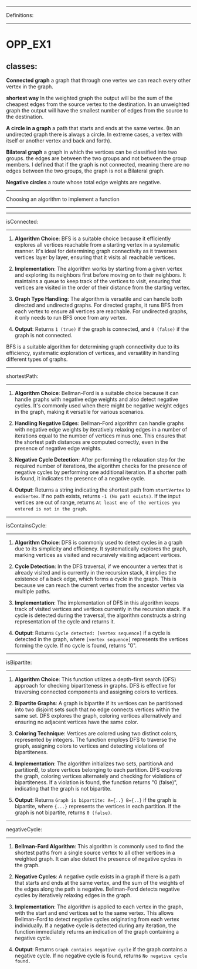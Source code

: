 ***************************************
Definitions:
***************************************
# OPP_EX1
## classes: 
**Connected graph**  a graph that through one vertex we can reach every other vertex in the graph.

**shortest way**
In the weighted graph the output will be the sum of the cheapest edges from the source vertex to the destination.
In an unweighted graph the output will have the smallest number of edges from the source to the destination.

**A circle in a graph** a path that starts and ends at the same vertex. (In an undirected graph there is always a circle. In extreme cases, a vertex with itself or another vertex and back and forth).

**Bilateral graph** a graph in which the vertices can be classified into two groups. the edges are between the two groups and not between the group members. I defined that if the graph is not connected, meaning there are no edges between the two groups, the graph is not a Bilateral graph.

**Negative circles** a route whose total edge weights are negative.

***************************************
Choosing an algorithm to implement a function
***************************************

*****************
isConnected:
*****************

1. **Algorithm Choice**: BFS is a suitable choice because it efficiently explores all vertices reachable from a starting vertex in a systematic manner. It's ideal for determining graph connectivity as it traverses vertices layer by layer, ensuring that it visits all reachable vertices.

2. **Implementation**: The algorithm works by starting from a given vertex and exploring its neighbors first before moving on to their neighbors. It maintains a queue to keep track of the vertices to visit, ensuring that vertices are visited in the order of their distance from the starting vertex.

3. **Graph Type Handling**: The algorithm is versatile and can handle both directed and undirected graphs. For directed graphs, it runs BFS from each vertex to ensure all vertices are reachable. For undirected graphs, it only needs to run BFS once from any vertex.

4. **Output**: Returns `1 (true)` if the graph is connected, and `0 (false)` if the graph is not connected.

BFS is a suitable algorithm for determining graph connectivity due to its efficiency, systematic exploration of vertices, and versatility in handling different types of graphs.

*****************
shortestPath:
*****************

1. **Algorithm Choice**: Bellman-Ford is a suitable choice because it can handle graphs with negative edge weights and also detect negative cycles. It's commonly used when there might be negative weight edges in the graph, making it versatile for various scenarios.

2. **Handling Negative Edges**: Bellman-Ford algorithm can handle graphs with negative edge weights by iteratively relaxing edges in a number of iterations equal to the number of vertices minus one. This ensures that the shortest path distances are computed correctly, even in the presence of negative edge weights.

3. **Negative Cycle Detection**: After performing the relaxation step for the required number of iterations, the algorithm checks for the presence of negative cycles by performing one additional iteration. If a shorter path is found, it indicates the presence of a negative cycle.

4. **Output**: Returns a string indicating the shortest path from `startVertex` to `endVertex`. If no path exists, returns `-1 (No path exists)`. If the input vertices are out of range, returns `At least one of the vertices you entered is not in the graph`.

*****************
isContainsCycle:
*****************

1. **Algorithm Choice**: DFS is commonly used to detect cycles in a graph due to its simplicity and efficiency. It systematically explores the graph, marking vertices as visited and recursively visiting adjacent vertices.

2. **Cycle Detection**: In the DFS traversal, if we encounter a vertex that is already visited and is currently in the recursion stack, it implies the existence of a back edge, which forms a cycle in the graph. This is because we can reach the current vertex from the ancestor vertex via multiple paths.

3. **Implementation**: The implementation of DFS in this algorithm keeps track of visited vertices and vertices currently in the recursion stack. If a cycle is detected during the traversal, the algorithm constructs a string representation of the cycle and returns it.

4. **Output**: Returns `Cycle detected: [vertex sequence]` if a cycle is detected in the graph, where `[vertex sequence]` represents the vertices forming the cycle. If no cycle is found, returns "0".

*****************
isBipartite:
*****************

1. **Algorithm Choice**: This function utilizes a depth-first search (DFS) approach for checking bipartiteness in graphs. DFS is effective for traversing connected components and assigning colors to vertices.

2. **Bipartite Graphs**: A graph is bipartite if its vertices can be partitioned into two disjoint sets such that no edge connects vertices within the same set. DFS explores the graph, coloring vertices alternatively and ensuring no adjacent vertices have the same color.

3. **Coloring Technique**: Vertices are colored using two distinct colors, represented by integers. The function employs DFS to traverse the graph, assigning colors to vertices and detecting violations of bipartiteness.

4. **Implementation**: The algorithm initializes two sets, partitionA and partitionB, to store vertices belonging to each partition. DFS explores the graph, coloring vertices alternately and checking for violations of bipartiteness. If a violation is found, the function returns "0 (false)", indicating that the graph is not bipartite.

5. **Output**: Returns `Graph is bipartite: A={..} B={..}` if the graph is bipartite, where `{...}` represents the vertices in each partition. If the graph is not bipartite, returns `0 (false)`.

*****************
negativeCycle:
*****************

1. **Bellman-Ford Algorithm**: This algorithm is commonly used to find the shortest paths from a single source vertex to all other vertices in a weighted graph. It can also detect the presence of negative cycles in the graph.

2. **Negative Cycles**: A negative cycle exists in a graph if there is a path that starts and ends at the same vertex, and the sum of the weights of the edges along the path is negative. Bellman-Ford detects negative cycles by iteratively relaxing edges in the graph.

3. **Implementation**: The algorithm is applied to each vertex in the graph, with the start and end vertices set to the same vertex. This allows Bellman-Ford to detect negative cycles originating from each vertex individually. If a negative cycle is detected during any iteration, the function immediately returns an indication of the graph containing a negative cycle.

4. **Output**: Returns `Graph contains negative cycle` if the graph contains a negative cycle. If no negative cycle is found, returns `No negative cycle found.`
